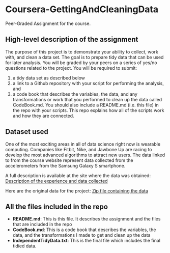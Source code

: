 # Coursera-GettingAndCleaningData
Peer-Graded Assignment for the course.

## High-level description of the assignment
The purpose of this project is to demonstrate your ability to collect, work with, and clean a data set.
The goal is to prepare tidy data that can be used for later analysis. 
You will be graded by your peers on a series of yes/no questions related to the project. 
You will be required to submit: 
1. a tidy data set as described below
2. a link to a Github repository with your script for performing the analysis, and 
3. a code book that describes the variables, the data, and any transformations or work that you performed to clean up the data called CodeBook.md. 
You should also include a README.md (i.e. this file) in the repo with your scripts. This repo explains how all of the scripts work and how they are connected.

## Dataset used
One of the most exciting areas in all of data science right now is wearable computing.
Companies like Fitbit, Nike, and Jawbone Up are racing to develop the most advanced algorithms to attract new users. 
The data linked to from the course website represent data collected from the accelerometers from the Samsung Galaxy S smartphone.

A full description is available at the site where the data was obtained:
[Description of the experience and data collected](http://archive.ics.uci.edu/ml/datasets/Human+Activity+Recognition+Using+Smartphones)

Here are the original data for the project:
[Zip file containing the data](https://d396qusza40orc.cloudfront.net/getdata%2Fprojectfiles%2FUCI%20HAR%20Dataset.zip)

## All the files included in the repo
* **README.md**: This is this file. It describes the assignment and the files that are included in the repo
* **CodeBook.md**: This is a code book that describes the variables, the data, and the transformations I made to get and clean up the data
* **IndependentTidyData.txt**: This is the final file which includes the final tidied data.
